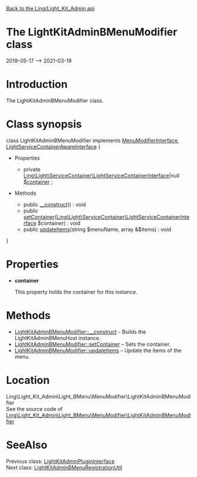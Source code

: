 [Back to the Ling/Light_Kit_Admin api](https://github.com/lingtalfi/Light_Kit_Admin/blob/master/doc/api/Ling/Light_Kit_Admin.md)



The LightKitAdminBMenuModifier class
================
2019-05-17 --> 2021-03-19






Introduction
============

The LightKitAdminBMenuModifier class.



Class synopsis
==============


class <span class="pl-k">LightKitAdminBMenuModifier</span> implements [MenuModifierInterface](https://github.com/lingtalfi/Light_BMenu/blob/master/doc/api/Ling/Light_BMenu/MenuModifier/MenuModifierInterface.md), [LightServiceContainerAwareInterface](https://github.com/lingtalfi/Light/blob/master/doc/api/Ling/Light/ServiceContainer/LightServiceContainerAwareInterface.md) {

- Properties
    - private [Ling\Light\ServiceContainer\LightServiceContainerInterface](https://github.com/lingtalfi/Light/blob/master/doc/api/Ling/Light/ServiceContainer/LightServiceContainerInterface.md)|null [$container](#property-container) ;

- Methods
    - public [__construct](https://github.com/lingtalfi/Light_Kit_Admin/blob/master/doc/api/Ling/Light_Kit_Admin/Light_BMenu/MenuModifier/LightKitAdminBMenuModifier/__construct.md)() : void
    - public [setContainer](https://github.com/lingtalfi/Light_Kit_Admin/blob/master/doc/api/Ling/Light_Kit_Admin/Light_BMenu/MenuModifier/LightKitAdminBMenuModifier/setContainer.md)([Ling\Light\ServiceContainer\LightServiceContainerInterface](https://github.com/lingtalfi/Light/blob/master/doc/api/Ling/Light/ServiceContainer/LightServiceContainerInterface.md) $container) : void
    - public [updateItems](https://github.com/lingtalfi/Light_Kit_Admin/blob/master/doc/api/Ling/Light_Kit_Admin/Light_BMenu/MenuModifier/LightKitAdminBMenuModifier/updateItems.md)(string $menuName, array &$items) : void

}




Properties
=============

- <span id="property-container"><b>container</b></span>

    This property holds the container for this instance.
    
    



Methods
==============

- [LightKitAdminBMenuModifier::__construct](https://github.com/lingtalfi/Light_Kit_Admin/blob/master/doc/api/Ling/Light_Kit_Admin/Light_BMenu/MenuModifier/LightKitAdminBMenuModifier/__construct.md) &ndash; Builds the LightKitAdminBMenuHost instance.
- [LightKitAdminBMenuModifier::setContainer](https://github.com/lingtalfi/Light_Kit_Admin/blob/master/doc/api/Ling/Light_Kit_Admin/Light_BMenu/MenuModifier/LightKitAdminBMenuModifier/setContainer.md) &ndash; Sets the container.
- [LightKitAdminBMenuModifier::updateItems](https://github.com/lingtalfi/Light_Kit_Admin/blob/master/doc/api/Ling/Light_Kit_Admin/Light_BMenu/MenuModifier/LightKitAdminBMenuModifier/updateItems.md) &ndash; Update the items of the menu.





Location
=============
Ling\Light_Kit_Admin\Light_BMenu\MenuModifier\LightKitAdminBMenuModifier<br>
See the source code of [Ling\Light_Kit_Admin\Light_BMenu\MenuModifier\LightKitAdminBMenuModifier](https://github.com/lingtalfi/Light_Kit_Admin/blob/master/Light_BMenu/MenuModifier/LightKitAdminBMenuModifier.php)



SeeAlso
==============
Previous class: [LightKitAdminPluginInterface](https://github.com/lingtalfi/Light_Kit_Admin/blob/master/doc/api/Ling/Light_Kit_Admin/LightKitAdminPlugin/LightKitAdminPluginInterface.md)<br>Next class: [LightKitAdminBMenuRegistrationUtil](https://github.com/lingtalfi/Light_Kit_Admin/blob/master/doc/api/Ling/Light_Kit_Admin/Light_BMenu/Util/LightKitAdminBMenuRegistrationUtil.md)<br>
